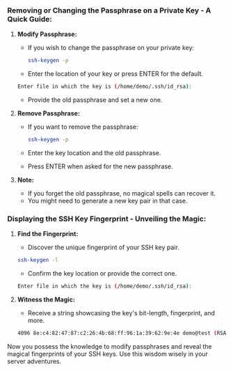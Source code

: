 ### Removing or Changing the Passphrase on a Private Key - A Quick Guide:

1. **Modify Passphrase:**
   - If you wish to change the passphrase on your private key:
  
     ```bash
     ssh-keygen -p
     ```

   - Enter the location of your key or press ENTER for the default.
  
   ```bash
   Enter file in which the key is (/home/demo/.ssh/id_rsa):
   ```

   - Provide the old passphrase and set a new one.

2. **Remove Passphrase:**
   - If you want to remove the passphrase:

     ```bash
     ssh-keygen -p
     ```

   - Enter the key location and the old passphrase.
   - Press ENTER when asked for the new passphrase.

3. **Note:**
   - If you forget the old passphrase, no magical spells can recover it.
   - You might need to generate a new key pair in that case.

### Displaying the SSH Key Fingerprint - Unveiling the Magic:

1. **Find the Fingerprint:**
   - Discover the unique fingerprint of your SSH key pair.

   ```bash
   ssh-keygen -l
   ```

   - Confirm the key location or provide the correct one.

   ```bash
   Enter file in which the key is (/home/demo/.ssh/id_rsa):
   ```

2. **Witness the Magic:**
   - Receive a string showcasing the key's bit-length, fingerprint, and more.

   ```bash
   4096 8e:c4:82:47:87:c2:26:4b:68:ff:96:1a:39:62:9e:4e demo@test (RSA)
   ```

Now you possess the knowledge to modify passphrases and reveal the magical fingerprints of your SSH keys. Use this wisdom wisely in your server adventures.
